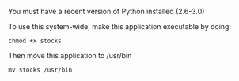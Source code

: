 You must have a recent version of Python installed (2.6-3.0)

To use this system-wide, make this application executable by doing:

	chmod +x stocks

Then move this application to /usr/bin

	mv stocks /usr/bin



